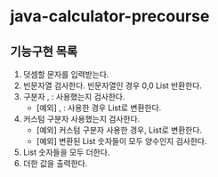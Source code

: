 # java-calculator-precourse

## 기능구현 목록
1. 덧셈할 문자를 입력받는다.
2. 빈문자열 검사한다. 빈문자열인 경우 0,0 List 반환한다.
3. 구분자 , : 사용했는지 검사한다.
    - [예외] , : 사용한 경우 List로 변환한다.
4. 커스텀 구분자 사용했는지 검사한다.
   - [예외] 커스텀 구분자 사용한 경우, List로 변환한다.
   - [예외] 변환된 List 숫자들이  모두 양수인지 검사한다.
6. List 숫자들을 모두 더한다.
7. 더한 값을 출력한다.